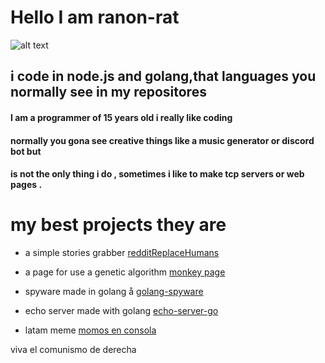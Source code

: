 
<h1> Hello I am ranon-rat</h1>

![alt text](https://repository-images.githubusercontent.com/309936288/805ea980-1e4b-11eb-8873-1b0a523cf744)
## i code in  node.js and golang,that languages you normally see in my repositores 
<h4>I am a programmer of 15 years old i really like coding </h4>
<h4>normally you gona see creative things like a music generator or discord bot but</h4>
<h4>is not the only thing i do , sometimes i like to make tcp servers or web pages .</h4>
<h1> my best projects they are </h1>

- a simple stories grabber [redditReplaceHumans](https://github.com/pythonBoy123/redditReplaceHumans)

- a page for use a genetic algorithm [monkey page](https://ranon-rat.github.io/monkeyPage/)

- spyware made in golang å [golang-spyware](https://github.com/ranon-rat/golang-spyware)

- echo server made with golang [echo-server-go](https://githåub.com/ranon-rat/echo-server-go)

- latam meme [momos en consola](https://github.com/ranon-rat/when-haces-tus-momos-en-consola)





viva el comunismo de derecha
